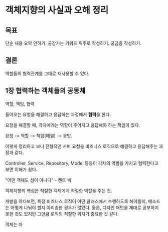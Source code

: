 # 객체지향의 사실과 오해 정리

## 목표
단순 내용 요약 안하기.
공감가는  키워드 위주로 작성하기.
궁금증 작성하기.

## 결론
역할들의 협력관계를 그대로 재사용할 수 있다.

## 1장 협력하는 객체들의 공동체
역할, 책임, 협력

들어오는 요청을 해결하고 응답하는 과정에서 **협력**을 한다.

요청을 해결할 때, 각자에게는 역할이 주어지고 응답해야 하는 책임이 있다. 

요청 -> 역할 -> 책임(해결) -> 응답. 

이렇게 정리하고 보니 전형적인 서버 요청을 비즈니스 로직으로 해결하고 응답해주는 과정과 같다. 

Controller, Service, Repository, Model 등등이 각자의 역할을 가지고 협력한다고 보면 이해가 쉽다. 

"어떤 객체도 섬이 아니다" - 켄트 벡

객체지향의 핵심은 적절한 객체에게 적절한 역할을 주는 것. 

개발을 하다보면, 특정 비즈니스 로직이 어떤 클래스에서 수행하도록 해야될지, 메소드는 어떻게 나눠야 할지 아리송한 경우가 많았다. 물론, 디자인 패턴을 제대로 공부하지 못한 것도 있지만 그만큼 로직의 적절한 위치가 중요한 것 같다. 

객체는 자